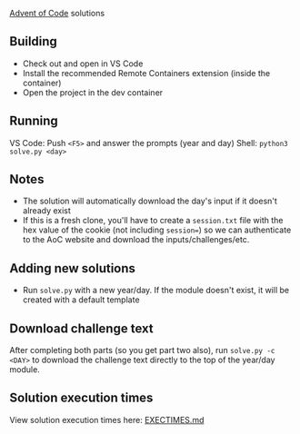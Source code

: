 [Advent of Code](http://adventofcode.com) solutions

## Building
- Check out and open in VS Code
- Install the recommended Remote Containers extension (inside the container)
- Open the project in the dev container

## Running
VS Code: Push `<F5>` and answer the prompts (year and day)
Shell: `python3 solve.py <day>`

## Notes
- The solution will automatically download the day's input if it doesn't already exist
- If this is a fresh clone, you'll have to create a `session.txt` file with the
hex value of the cookie (not including `session=`) so we can authenticate to the
AoC website and download the inputs/challenges/etc.

## Adding new solutions
- Run `solve.py` with a new year/day. If the module doesn't exist, it will be
  created with a default template

## Download challenge text
After completing both parts (so you get part two also), run `solve.py -c <DAY>`
to download the challenge text directly to the top of the year/day module.

## Solution execution times
View solution execution times here: [EXECTIMES.md](EXECTIMES.md)